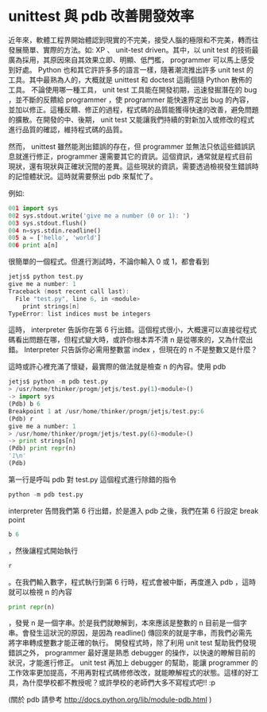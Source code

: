 # unittest 與 pdb 改善開發效率


近年來，軟體工程界開始體認到現實的不完美，接受人腦的極限和不完美，轉而往發展簡單、實際的方法。如: XP 、 unit-test driven。其中，以 unit test 的技術最廣為採用，其原因來自其效果立即、明顯、低門檻， programmer 可以馬上感受到好處。 Python 也和其它許許多多的語言一樣，隨著潮流推出許多 unit test 的工具。其中最熟為人的，大概就是 unittest 和 doctest 這兩個隨 Python 散佈的工具。
不論使用哪一種工具， unit test 工具能在開發初期，迅速發掘潛在的 bug ，並不斷的反饋給 programmer ，使 programmer 能快速界定出 bug 的內容，並加以修正。這種反饋、修正的過程，程式碼的品質能獲得快速的改善，避免問題的擴散。在開發的中、後期， unit test 又能讓我們持續的對新加入或修改的程式進行品質的確認，維持程式碼的品質。

然而， unittest 雖然能測出錯誤的存在，但 programmer 並無法只依這些錯誤訊息就進行修正，programmer 還需要其它的資訊。這個資訊，通常就是程式目前現狀，還有現狀與正確狀況間的差異。這些現狀的資訊，需要透過檢視發生錯誤時的記憶體狀況。這時就需要祭出 pdb 來幫忙了。

例如:
```py
001	import sys
002	sys.stdout.write('give me a number (0 or 1): ')
003	sys.stdout.flush()
004	n=sys.stdin.readline()
005	a = ['hello', 'world']
006	print a[n]
```
很簡單的一個程式。但進行測試時，不論你輸入 0 或 1，都會看到
```c
jetjs$ python test.py
give me a number: 1
Traceback (most recent call last):
  File "test.py", line 6, in <module>
    print strings[n]
TypeError: list indices must be integers
```
這時， interpreter 告訴你在第 6 行出錯。這個程式很小，大概還可以直接從程式碼看出問題在哪，但程式變大時，或許你根本弄不清 n 是從哪來的，又為什麼出錯。 Interpreter 只告訴你必需用整數當 index ，但現在的 n 不是整數又是什麼？

這時或許心裡充滿了懷疑，最實際的做法就是檢查 n 的內容。使用 pdb
```py
jetjs$ python -m pdb test.py
> /usr/home/thinker/progm/jetjs/test.py(1)<module>()
-> import sys
(Pdb) b 6
Breakpoint 1 at /usr/home/thinker/progm/jetjs/test.py:6
(Pdb) r
give me a number: 1
> /usr/home/thinker/progm/jetjs/test.py(6)<module>()
-> print strings[n]
(Pdb) print repr(n)
'1\n'
(Pdb) 
```
第一行是呼叫 pdb 對 test.py 這個程式進行除錯的指令
```py
python -m pdb test.py
```
interpreter 告問我們第 6 行出錯，於是進入 pdb 之後，我們在第 6 行設定 break point
```py
b 6
```
，然後讓程式開始執行
```py
r
```
。在我們輸入數字，程式執行到第 6 行時，程式會被中斷，再度進入 pdb ，這時就可以檢視 n 的內容
```py
print repr(n)
```
，發覺 n 是一個字串。於是我們就瞭解到，本來應該是整數的 n 目前是一個字串。會發生這狀況的原因，是因為 readline() 傳回來的就是字串，而我們必需先將字串轉成整數才能正確的執行。
開發程式時，除了利用 unit test 幫助我們發現錯誤之外， programmer 最好還是熟悉 debugger 的操作，以快速的瞭解目前的狀況，才能進行修正。 unit test 再加上 debugger 的幫助，能讓 programmer 的工作效率更加提高，不用再對程式碼修修改改，就能瞭解程式的狀態。這樣的好工具，為什麼學校都不教授呢？或許學校的老師們大多不寫程式吧!! :p

(關於 pdb 請參考 http://docs.python.org/lib/module-pdb.html )